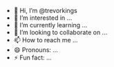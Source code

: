 - 👋 Hi, I’m @trevorkings
- 👀 I’m interested in ...
- 🌱 I’m currently learning ...
- 💞️ I’m looking to collaborate on ...
- 📫 How to reach me ...
- 😄 Pronouns: ...
- ⚡ Fun fact: ...

<!---
trevorkings/trevorkings is a ✨ special ✨ repository because its `README.md` (this file) appears on your GitHub profile.
You can click the Preview link to take a look at your changes.
--->
